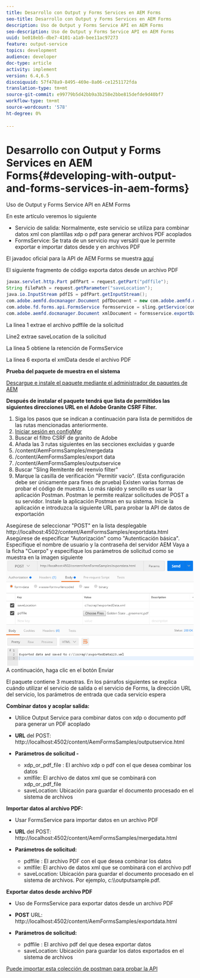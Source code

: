```yaml
---
title: Desarrollo con Output y Forms Services en AEM Forms
seo-title: Desarrollo con Output y Forms Services en AEM Forms
description: Uso de Output y Forms Service API en AEM Forms
seo-description: Uso de Output y Forms Service API en AEM Forms
uuid: be018eb5-dbe7-4101-a1a9-bee11ac97273
feature: output-service
topics: development
audience: developer
doc-type: article
activity: implement
version: 6.4,6.5
discoiquuid: 57f478a9-8495-469e-8a06-ce1251172fda
translation-type: tm+mt
source-git-commit: e99779b5d42bb9a3b258e2bbe815defde9d40bf7
workflow-type: tm+mt
source-wordcount: '578'
ht-degree: 0%

---
```



# Desarrollo con Output y Forms Services en AEM Forms{#developing-with-output-and-forms-services-in-aem-forms}

Uso de Output y Forms Service API en AEM Forms

En este artículo veremos lo siguiente

* Servicio de salida: Normalmente, este servicio se utiliza para combinar datos xml con plantillas xdp o pdf para generar archivos PDF acoplados
* FormsService: Se trata de un servicio muy versátil que le permite exportar e importar datos desde y en archivos PDF

El javadoc oficial para la API de AEM Forms se muestra [aquí](https://helpx.adobe.com/aem-forms/6/javadocs/com/adobe/fd/output/api/package-summary.html)

El siguiente fragmento de código exporta datos desde un archivo PDF

```java
javax.servlet.http.Part pdfPart = request.getPart("pdffile");
String filePath = request.getParameter("saveLocation");
java.io.InputStream pdfIS = pdfPart.getInputStream();
com.adobe.aemfd.docmanager.Document pdfDocument = new com.adobe.aemfd.docmanager.Document(pdfIS);
com.adobe.fd.forms.api.FormsService formsservice = sling.getService(com.adobe.fd.forms.api.FormsService.class);
com.adobe.aemfd.docmanager.Document xmlDocument = formsservice.exportData(pdfDocument,com.adobe.fd.forms.api.DataFormat.Auto);
```

La línea 1 extrae el archivo pdffile de la solicitud

Line2 extrae saveLocation de la solicitud

La línea 5 obtiene la retención de FormsService

La línea 6 exporta el xmlData desde el archivo PDF

**Prueba del paquete de muestra en el sistema**

[Descargue e instale el paquete mediante el administrador de paquetes de AEM](assets/outputandformsservice.zip)




**Después de instalar el paquete tendrá que lista de permitidos las siguientes direcciones URL en el Adobe Granite CSRF Filter.**

1. Siga los pasos que se indican a continuación para lista de permitidos de las rutas mencionadas anteriormente.
1. [Iniciar sesión en configMgr](http://localhost:4502/system/console/configMgr)
1. Buscar el filtro CSRF de granito de Adobe
1. Añada las 3 rutas siguientes en las secciones excluidas y guarde
1. /content/AemFormsSamples/mergedata
1. /content/AemFormsSamples/export data
1. /content/AemFormsSamples/outputservice
1. Buscar &quot;Sling Remitente del reenvío filter&quot;
1. Marque la casilla de verificación &quot;Permitir vacío&quot;. (Esta configuración debe ser únicamente para fines de prueba)
Existen varias formas de probar el código de muestra. Lo más rápido y sencillo es usar la aplicación Postman. Postman le permite realizar solicitudes de POST a su servidor. Instale la aplicación Postman en su sistema.
Inicie la aplicación e introduzca la siguiente URL para probar la API de datos de exportación

Asegúrese de seleccionar &quot;POST&quot; en la lista desplegable
http://localhost:4502/content/AemFormsSamples/exportdata.html
Asegúrese de especificar &quot;Autorización&quot; como &quot;Autenticación básica&quot;. Especifique el nombre de usuario y la contraseña del servidor AEM
Vaya a la ficha &quot;Cuerpo&quot; y especifique los parámetros de solicitud como se muestra en la imagen siguiente
![exportar](assets/postexport.png)
A continuación, haga clic en el botón Enviar

El paquete contiene 3 muestras. En los párrafos siguientes se explica cuándo utilizar el servicio de salida o el servicio de Forms, la dirección URL del servicio, los parámetros de entrada que cada servicio espera

**Combinar datos y acoplar salida:**

* Utilice Output Service para combinar datos con xdp o documento pdf para generar un PDF acoplado
* **URL** del POST: http://localhost:4502/content/AemFormsSamples/outputservice.html
* **Parámetros de solicitud -**

   * xdp_or_pdf_file : El archivo xdp o pdf con el que desea combinar los datos
   * xmlfile: El archivo de datos xml que se combinará con xdp_or_pdf_file
   * saveLocation: Ubicación para guardar el documento procesado en el sistema de archivos

**Importar datos al archivo PDF:**
* Usar FormsService para importar datos en un archivo PDF
* **URL**  del POST: http://localhost:4502/content/AemFormsSamples/mergedata.html
* **Parámetros de solicitud:**

   * pdffile : El archivo PDF con el que desea combinar los datos
   * xmlfile: El archivo de datos xml que se combinará con el archivo pdf
   * saveLocation: Ubicación para guardar el documento procesado en el sistema de archivos. Por ejemplo, c:\\\outputsample.pdf.

**Exportar datos desde archivo PDF**
* Uso de FormsService para exportar datos desde un archivo PDF
* **POST** URL: http://localhost:4502/content/AemFormsSamples/exportdata.html
* **Parámetros de solicitud:**

   * pdffile : El archivo pdf del que desea exportar datos
   * saveLocation: Ubicación para guardar los datos exportados en el sistema de archivos

[Puede importar esta colección de postman para probar la API](assets/document-services-postman-collection.json)

